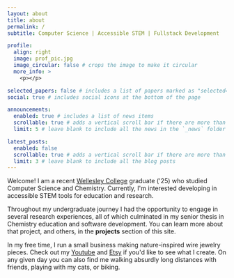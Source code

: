 ```yaml
---
layout: about
title: about
permalink: /
subtitle: Computer Science | Accessible STEM | Fullstack Development

profile:
  align: right
  image: prof_pic.jpg
  image_circular: false # crops the image to make it circular
  more_info: >
    <p></p>

selected_papers: false # includes a list of papers marked as "selected={true}"
social: true # includes social icons at the bottom of the page

announcements:
  enabled: true # includes a list of news items
  scrollable: true # adds a vertical scroll bar if there are more than 3 news items
  limit: 5 # leave blank to include all the news in the `_news` folder

latest_posts:
  enabled: false
  scrollable: true # adds a vertical scroll bar if there are more than 3 new posts items
  limit: 3 # leave blank to include all the blog posts
---
```


Welcome! I am a recent <a href='wellesley.edu'>Wellesley College</a> graduate ('25) who studied Computer Science and Chemistry. Currently, I'm interested developing in accessible STEM tools for education and research.

Throughout my undergraduate journey I had the opportunity to engage in several research experiences, all of which culminated in my senior thesis in Chemistry education and software development. You can learn more about that project, and others, in the <b>projects</b> section of this site. 

In my free time, I run a small business making nature-inspired wire jewelry pieces. Check out my <a href='https://www.youtube.com/@itsawildmaya'>Youtube</a> and <a href='https://www.etsy.com/shop/madebymayajewelry'>Etsy</a> if you'd like to see what I create. On any given day you can also find me walking absurdly long distances with friends, playing with my cats, or biking.